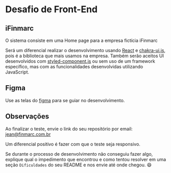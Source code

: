 # Desafio de Front-End

## iFinmarc

O sistema consiste em uma Home page para a empresa fictícia iFinmarc

Será um diferencial realizar o desenvolvimento usando [React](https://pt-br.reactjs.org/) e [chakra-ui.js](https://chakra-ui.com/), pois é a biblioteca que mais usamos na empresa. Também serão aceitos UI desenvolvidos com [styled-component.js](https://www.styled-components.com/) ou sem uso de um framework específico, mas com as funcionalidades desenvolvidas utilizando JavaScript.

## Figma

Use as telas do [figma](https://www.figma.com/file/finmarc/iFinmarc) para se guiar no desenvolvimento.

## Observações

Ao finalizar o teste, envie o link do seu repositório por email: <jean@finmarc.com.br>

Um diferencial positivo é fazer com que o teste seja responsivo.

Se durante o processo de desenvolvimento não conseguiu fazer algo, explique qual o impedimento que encontrou e como tentou resolver em uma seção `Dificuldades` do seu README e nos envie até onde chegou. 😄
